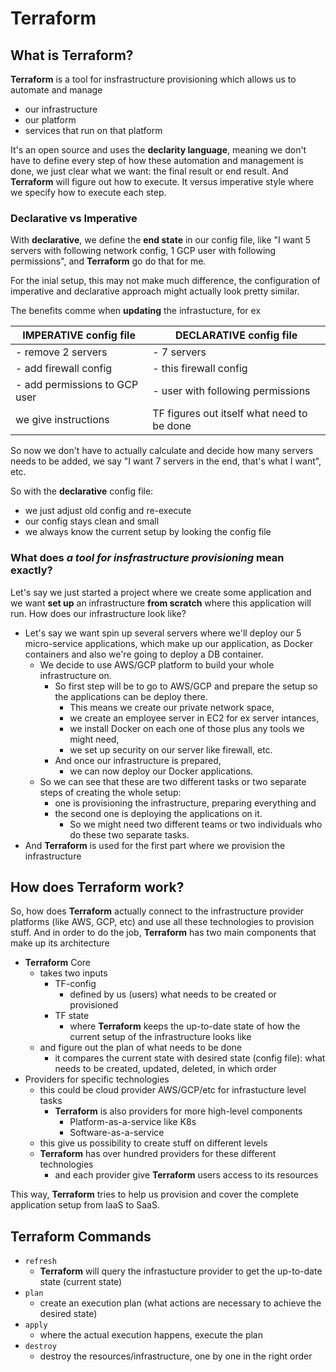 # Terraform 

## What is Terraform?
**Terraform** is a tool for insfrastructure provisioning which allows us to automate and manage 
- our infrastructure
- our platform 
- services that run on that platform

It's an open source and uses the **declarity language**, meaning we don't have to define every step of how these automation and management is done, we just clear what we want: the final result or end result. And **Terraform** will figure out how to execute. It versus imperative style where we specify how to execute each step.

### Declarative vs Imperative
With **declarative**, we define the **end state** in our config file, like "I want 5 servers with following network config, 1 GCP user with following permissions", and **Terraform** go do that for me.

For the inial setup, this may not make much difference, the configuration of imperative and declarative approach might actually look pretty similar.

The benefits comme when **updating** the infrastucture, for ex

| IMPERATIVE config file  | DECLARATIVE config file |
| ------------- | ------------- |
| - remove 2 servers  | - 7 servers  |
| - add firewall config  | - this firewall config  |
| - add permissions to GCP user | - user with following permissions  |
|  we give instructions | TF figures out itself what need to be done  |

So now we don't have to actually calculate and decide how many servers needs to be added, we say "I want 7 servers in the end, that's what I want", etc.

So with the **declarative** config file:
- we just adjust old config and re-execute
- our config stays clean and small
- we always know the current setup by looking the config file


### What does *a tool for insfrastructure provisioning* mean exactly?

Let's say we just started a project where we create some application and we want **set up** an infrastructure **from scratch** where this application will run. How does our infrastructure look like? 
- Let's say we want spin up several servers where we'll deploy our 5 micro-service applications, which make up our application, as Docker containers and also we're going to deploy a DB container. 
    - We decide to use AWS/GCP platform to build your whole infrastructure on. 
        - So first step will be to go to AWS/GCP and prepare the setup so the applications can be deploy there. 
            - This means we create our private network space, 
            - we create an employee server in EC2 for ex server intances, 
            - we install Docker on each one of those plus any tools we might need, 
            - we set up security on our server like firewall, etc. 
        - And once our infrastructure is prepared, 
            - we can now deploy our Docker applications. 
    - So we can see that these are two different tasks or two separate steps of creating the whole setup: 
        - one is provisioning the infrastructure, preparing everything and 
        - the second one is deploying the applications on it. 
            - So we might need two different teams or two individuals who do these two separate tasks. 
- And **Terraform** is used for the first part where we provision the infrastructure

## How does Terraform work?
So, how does **Terraform** actually connect to the infrastructure provider platforms (like AWS, GCP, etc) and use all these technologies to provision stuff. And in order to do the job, **Terraform** has two main components that make up its architecture
- **Terraform** Core
    - takes two inputs
        - TF-config
            - defined by us (users) what needs to be created or provisioned
        - TF state
            - where **Terraform** keeps the up-to-date state of how the current setup of the infrastructure looks like
    - and figure out the plan of what needs to be done
        - it compares the current state with desired state (config file): what needs to be created, updated, deleted, in which order
- Providers for specific technologies
    - this could be cloud provider AWS/GCP/etc for infrastucture level tasks
        - **Terraform** is also providers for more high-level components 
            - Platform-as-a-service like K8s
            - Software-as-a-service 
    - this give us possibility to create stuff on different levels
    - **Terraform** has over hundred providers for these different technologies
        - and each provider give **Terraform** users access to its resources

This way, **Terraform** tries to help us provision and cover the complete application setup from IaaS to SaaS.

## Terraform Commands
- `refresh`
    - **Terraform** will query the infrastucture provider to get the up-to-date state (current state)
- `plan`
    - create an execution plan (what actions are necessary to achieve the desired state)
- `apply`
    - where the actual execution happens, execute the plan
- `destroy`
    - destroy the resources/infrastructure, one by one in the right order  